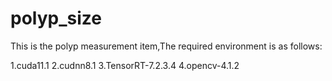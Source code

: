 # polyp_size
This is the polyp measurement item,The required environment is as follows:

1.cuda11.1
2.cudnn8.1
3.TensorRT-7.2.3.4
4.opencv-4.1.2
